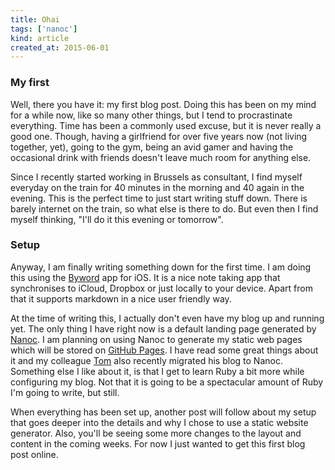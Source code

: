 ```yaml
---
title: Ohai
tags: ['nanoc']
kind: article
created_at: 2015-06-01
---
```


### My first

<!-- preview_start -->

Well, there you have it: my first blog post. Doing this has been on my mind for a while now, like so many other things, but I tend to procrastinate everything. Time has been a commonly used excuse, but it is never really a good one. Though, having a girlfriend for over five years now (not living together, yet), going to the gym, being an avid gamer and having the occasional drink with friends doesn't leave much room for anything else.

<!-- preview_end -->

Since I recently started working in Brussels as consultant, I find myself everyday on the train for 40 minutes in the morning and 40 again in the evening. This is the perfect time to just start writing stuff down. There is barely internet on the train, so what else is there to do. But even then I find myself thinking, "I'll do it this evening or tomorrow".

### Setup

Anyway, I am finally writing something down for the first time. I am doing this using the [Byword](https://appsto.re/be/bq7UC.i) app for iOS. It is a nice note taking app that synchronises to iCloud, Dropbox or just locally to your device. Apart from that it supports markdown in a nice user friendly way.

At the time of writing this, I actually don't even have my blog up and running yet. The only thing I have right now is a default landing page generated by [Nanoc](http://nanoc.ws). I am planning on using Nanoc to generate my static web pages which will be stored on [GitHub Pages](https://pages.github.com). I have read some great things about it and my colleague [Tom](https://twitter.com/inferis) also recently migrated his blog to Nanoc. Something else I like about it, is that I get to learn Ruby a bit more while configuring my blog. Not that it is going to be a spectacular amount of Ruby I'm going to write, but still.

When everything has been set up, another post will follow about my setup that goes deeper into the details and why I chose to use a static website generator. Also, you'll be seeing some more changes to the layout and content in the coming weeks. For now I just wanted to get this first blog post online.
